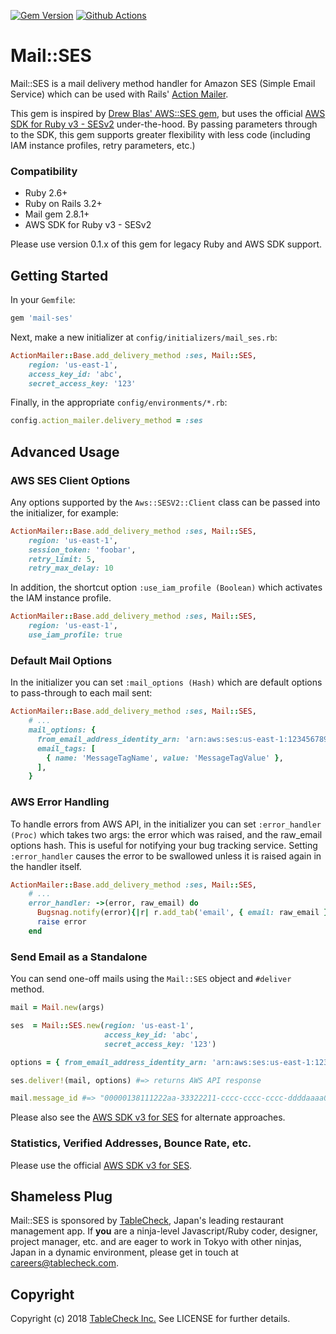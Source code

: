 [![Gem Version](https://badge.fury.io/rb/mail-ses.svg)](http://badge.fury.io/rb/mail-ses)
[![Github Actions](https://github.com/tablecheck/mail-ses/actions/workflows/test.yml/badge.svg)](https://github.com/tablecheck/mail-ses/actions/workflows/test.yml)

# Mail::SES

Mail::SES is a mail delivery method handler for Amazon SES (Simple Email Service) which can be used with Rails' [Action Mailer](https://guides.rubyonrails.org/action_mailer_basics.html).

This gem is inspired by [Drew Blas' AWS::SES gem](https://github.com/drewblas/aws-ses),
but uses the official [AWS SDK for Ruby v3 - SESv2](https://docs.aws.amazon.com/sdk-for-ruby/v3/api/Aws/SESV2.html) under-the-hood.
By passing parameters through to the SDK, this gem supports greater flexibility with less code (including IAM instance profiles, retry parameters, etc.)

### Compatibility

* Ruby 2.6+
* Ruby on Rails 3.2+
* Mail gem 2.8.1+
* AWS SDK for Ruby v3 - SESv2

Please use version 0.1.x of this gem for legacy Ruby and AWS SDK support.

## Getting Started

In your `Gemfile`:

```ruby
gem 'mail-ses'
```

Next, make a new initializer at `config/initializers/mail_ses.rb`:

```ruby
ActionMailer::Base.add_delivery_method :ses, Mail::SES,
    region: 'us-east-1',
    access_key_id: 'abc',
    secret_access_key: '123'
```

Finally, in the appropriate `config/environments/*.rb`:

```ruby
config.action_mailer.delivery_method = :ses
```

## Advanced Usage

### AWS SES Client Options

Any options supported by the `Aws::SESV2::Client` class can be passed into the initializer, for example:

```ruby
ActionMailer::Base.add_delivery_method :ses, Mail::SES,
    region: 'us-east-1',
    session_token: 'foobar',
    retry_limit: 5,
    retry_max_delay: 10
```

In addition, the shortcut option `:use_iam_profile (Boolean)` which activates the IAM instance profile.

```ruby
ActionMailer::Base.add_delivery_method :ses, Mail::SES,
    region: 'us-east-1',
    use_iam_profile: true
```

### Default Mail Options

In the initializer you can set `:mail_options (Hash)` which are default options to pass-through to each mail sent:

```ruby
ActionMailer::Base.add_delivery_method :ses, Mail::SES,
    # ...
    mail_options: {
      from_email_address_identity_arn: 'arn:aws:ses:us-east-1:123456789012:identity/example.com',
      email_tags: [
        { name: 'MessageTagName', value: 'MessageTagValue' },
      ],
    }
```

### AWS Error Handling

To handle errors from AWS API, in the initializer you can set `:error_handler (Proc)` which takes two args:
the error which was raised, and the raw_email options hash. This is useful for notifying your bug tracking service.
Setting `:error_handler` causes the error to be swallowed unless it is raised again in the handler itself.

```ruby
ActionMailer::Base.add_delivery_method :ses, Mail::SES,
    # ...
    error_handler: ->(error, raw_email) do
      Bugsnag.notify(error){|r| r.add_tab('email', { email: raw_email })}
      raise error    
    end
```

### Send Email as a Standalone

You can send one-off mails using the `Mail::SES` object and `#deliver` method.

```ruby
mail = Mail.new(args)

ses  = Mail::SES.new(region: 'us-east-1',
                     access_key_id: 'abc',
                     secret_access_key: '123')

options = { from_email_address_identity_arn: 'arn:aws:ses:us-east-1:123456789012:identity/example.com' }

ses.deliver!(mail, options) #=> returns AWS API response

mail.message_id #=> "00000138111222aa-33322211-cccc-cccc-cccc-ddddaaaa0680-000000@email.amazonses.com"
```

Please also see the [AWS SDK v3 for SES](https://docs.aws.amazon.com/ses/latest/DeveloperGuide/send-using-sdk-ruby.html) for alternate approaches.

### Statistics, Verified Addresses, Bounce Rate, etc.

Please use the official [AWS SDK v3 for SES](https://docs.aws.amazon.com/ses/latest/DeveloperGuide/send-using-sdk-ruby.html).

## Shameless Plug

Mail::SES is sponsored by [TableCheck](http://www.tablecheck.com/en/company/), Japan's leading restaurant management app. If **you** are a ninja-level Javascript/Ruby coder, designer, project manager, etc. and are eager to work in Tokyo with other ninjas, Japan in a dynamic environment, please get in touch at [careers@tablecheck.com](mailto:careers@tablecheck.com).

## Copyright

Copyright (c) 2018 [TableCheck Inc.](http://www.tablecheck.com/en/company/) See LICENSE for further details.

